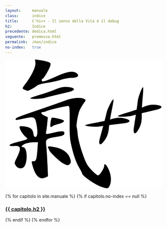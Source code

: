 ```yaml
---
layout:     manuale
class:      indice
title:      C'hi++ - Il senso della Vita è il debug
h2:         Indice
precedente: dedica.html
seguente:   premessa.html
permalink:  /man/indice
no-index:   true
---
```


<a class="logo" href="/man/"><img class="logo" alt="C'hi++" title="C'hi plus plus" src="/assets/img/chi-plus-plus.png"></a>
<section class="indice">
    {% for capitolo in site.manuale %}
        {% if capitolo.no-index == null %}
        <h3 {% if capitolo.bozza %}class="bozza"{% endif %} >
            <a href="{{ capitolo.url }}">
                {{ capitolo.h2 }}
            </a>
        </h3>
        {% endif %}
    {% endfor %}
    <h3 class="home">
        <a href="/" title="Torna alla home-page"><i class="fa fa-home fa-2x" aria-hidden="true"></i></a>
    </h3>
</section>
